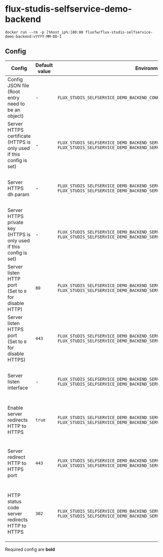 # flux-studis-selfservice-demo-backend

```shell
docker run --rm -p [%host_ip%:]80:80 fluxfw/flux-studis-selfservice-demo-backend:vYYYY-MM-DD-I
```

## Config

| Config | Default value | Environment variable | Cli parameter | Config JSON file |
| ------ | ------------- | -------------------- | ------------- | ---------------- |
| Config JSON file<br>(Root entry need to be an object) | *-* | `FLUX_STUDIS_SELFSERVICE_DEMO_BACKEND_CONFIG_FILE` | `--config-file` | *-* |
| Server HTTPS certificate<br>(HTTPS is only used if this config is set) | *-* | `FLUX_STUDIS_SELFSERVICE_DEMO_BACKEND_SERVER_HTTPS_CERTIFICATE`<br>`FLUX_STUDIS_SELFSERVICE_DEMO_BACKEND_SERVER_HTTPS_CERTIFICATE_FILE` | `--server-https-certificate`<br>`--server-https-certificate-file` | `"server-https-certificate"`<br>`"server-https-certificate-file"` |
| Server HTTPS dh param | *-* | `FLUX_STUDIS_SELFSERVICE_DEMO_BACKEND_SERVER_HTTPS_DHPARAM`<br>`FLUX_STUDIS_SELFSERVICE_DEMO_BACKEND_SERVER_HTTPS_DHPARAM_FILE` | `--server-https-dhparam`<br>`--server-https-dhparam-file` | `"server-https-dhparam"`<br>`"server-https-dhparam-file"` |
| Server HTTPS private key<br>(HTTPS is only used if this config is set) | *-* | `FLUX_STUDIS_SELFSERVICE_DEMO_BACKEND_SERVER_HTTPS_KEY`<br>`FLUX_STUDIS_SELFSERVICE_DEMO_BACKEND_SERVER_HTTPS_KEY_FILE` | `--server-https-key`<br>`--server-https-key-file` | `"server-https-key"`<br>`"server-https-key-file"` |
| Server listen HTTP port<br>(Set to `0` for disable HTTP) | `80` | `FLUX_STUDIS_SELFSERVICE_DEMO_BACKEND_SERVER_LISTEN_HTTP_PORT`<br>`FLUX_STUDIS_SELFSERVICE_DEMO_BACKEND_SERVER_LISTEN_HTTP_PORT_FILE` | `--server-listen-http-port`<br>`--server-listen-http-port-file` | `"server-listen-http-port"`<br>`"server-listen-http-port-file"` |
| Server listen HTTPS port<br>(Set to `0` for disable HTTPS) | `443` | `FLUX_STUDIS_SELFSERVICE_DEMO_BACKEND_SERVER_LISTEN_HTTPS_PORT`<br>`FLUX_STUDIS_SELFSERVICE_DEMO_BACKEND_SERVER_LISTEN_HTTPS_PORT_FILE` | `--server-listen-https-port`<br>`--server-listen-https-port-file` | `"server-listen-https-port"`<br>`"server-listen-https-port-file"` |
| Server listen interface | *-* | `FLUX_STUDIS_SELFSERVICE_DEMO_BACKEND_SERVER_LISTEN_INTERFACE`<br>`FLUX_STUDIS_SELFSERVICE_DEMO_BACKEND_SERVER_LISTEN_INTERFACE_FILE` | `--server-listen-interface`<br>`--server-listen-interface-file` | `"server-listen-interface"`<br>`"server-listen-interface-file"` |
| Enable server redirects HTTP to HTTPS | `true` | `FLUX_STUDIS_SELFSERVICE_DEMO_BACKEND_SERVER_REDIRECT_HTTP_TO_HTTPS`<br>`FLUX_STUDIS_SELFSERVICE_DEMO_BACKEND_SERVER_REDIRECT_HTTP_TO_HTTPS_FILE` | `--server-redirect-http-to-https`<br>`--server-redirect-http-to-https-file` | `"server-redirect-http-to-https"`<br>`"server-redirect-http-to-https-file"` |
| Server redirect HTTP to HTTPS port | `443` | `FLUX_STUDIS_SELFSERVICE_DEMO_BACKEND_SERVER_REDIRECT_HTTP_TO_HTTPS_PORT`<br>`FLUX_STUDIS_SELFSERVICE_DEMO_BACKEND_SERVER_REDIRECT_HTTP_TO_HTTPS_PORT_FILE` | `--server-redirect-http-to-https-port`<br>`--server-redirect-http-to-https-port-file` | `"server-redirect-http-to-https-port"`<br>`"server-redirect-http-to-https-port-file"` |
| HTTP status code server redirects HTTP to HTTPS | `302` | `FLUX_STUDIS_SELFSERVICE_DEMO_BACKEND_SERVER_REDIRECT_HTTP_TO_HTTPS_STATUS_CODE`<br>`FLUX_STUDIS_SELFSERVICE_DEMO_BACKEND_SERVER_REDIRECT_HTTP_TO_HTTPS_STATUS_CODE_FILE` | `--server-redirect-http-to-https-status-code`<br>`--server-redirect-http-to-https-status-code-file` | `"server-redirect-http-to-https-status-code"`<br>`"server-redirect-http-to-https-status-code-file"` |

Required config are **bold**
